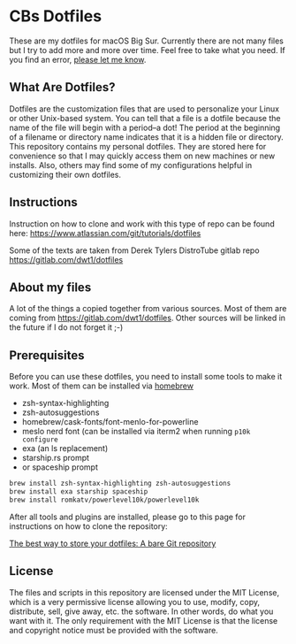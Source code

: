 # CBs Dotfiles

These are my dotfiles for macOS Big Sur. Currently there are not many files but I try to add more and more over time. Feel free to take what you need. If you find an error, [please let me know](issues). 

## What Are Dotfiles?

Dotfiles are the customization files that are used to personalize your Linux or other Unix-based system. You can tell that a file is a dotfile because the name of the file will begin with a period–a dot! The period at the beginning of a filename or directory name indicates that it is a hidden file or directory. This repository contains my personal dotfiles. They are stored here for convenience so that I may quickly access them on new machines or new installs. Also, others may find some of my configurations helpful in customizing their own dotfiles.

## Instructions

Instruction on how to clone and work with this type of repo can be found here: https://www.atlassian.com/git/tutorials/dotfiles

Some of the texts are taken from Derek Tylers DistroTube gitlab repo https://gitlab.com/dwt1/dotfiles

## About my files

A lot of the things a copied together from various sources. Most of them are coming from https://gitlab.com/dwt1/dotfiles. Other sources will be linked in the future if I do not forget it ;-)

## Prerequisites 

Before you can use these dotfiles, you need to install some tools to make it work. Most of them can be installed via [homebrew](https://brew.sh)

- zsh-syntax-highlighting 
- zsh-autosuggestions 
- homebrew/cask-fonts/font-menlo-for-powerline
- meslo nerd font (can be installed via iterm2 when running `p10k configure`
- exa (an ls replacement)
- starship.rs prompt
- or spaceship prompt

``` Bash
brew install zsh-syntax-highlighting zsh-autosuggestions
brew install exa starship spaceship
brew install romkatv/powerlevel10k/powerlevel10k
```

After all tools and plugins are installed, please go to this page for instructions on how to clone the repository: 

[The best way to store your dotfiles: A bare Git repository](https://cbrueggenolte.de/sammelsurium/configs/the-best-way-to-store-your-dotfiles/)

## License

The files and scripts in this repository are licensed under the MIT License, which is a very permissive license allowing you to use, modify, copy, distribute, sell, give away, etc. the software. In other words, do what you want with it. The only requirement with the MIT License is that the license and copyright notice must be provided with the software.
